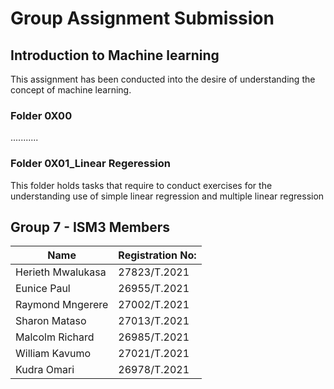 # Group Assignment Submission 
## Introduction to Machine learning

This assignment has been conducted into the desire of understanding the concept of machine learning.  
### Folder 0X00
...........  
### Folder 0X01_Linear Regeression
This folder holds tasks that require to conduct exercises for the understanding use of simple linear regression and multiple linear regression

## Group 7 - ISM3 Members

| Name | Registration No: |
| ---------|----------|
| Herieth Mwalukasa | 27823/T.2021|
| Eunice Paul | 26955/T.2021 | 
| Raymond Mngerere | 27002/T.2021 |
| Sharon Mataso | 27013/T.2021 |
| Malcolm Richard | 26985/T.2021 | 
| William Kavumo| 27021/T.2021 |
| Kudra Omari | 26978/T.2021 |
